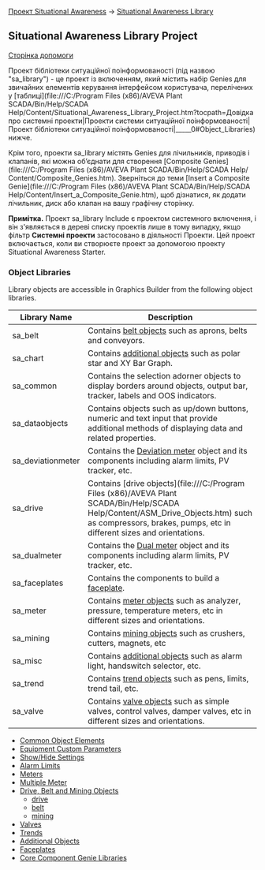 [Проект Situational Awareness](../README.md) -> [Situational Awareness Library](readme.md)

## Situational Awareness Library Project

[Сторінка допомоги](file:///C:/Program%20Files%20(x86)/AVEVA%20Plant%20SCADA/Bin/Help/SCADA%20Help/Content/Situational_Awareness_Library_Project.htm)

Проект бібліотеки ситуаційної поінформованості (під назвою "sa_library") - це проект із включенням, який містить набір Genies для звичайних елементів керування інтерфейсом користувача, перелічених у [таблиці](file:///C:/Program Files (x86)/AVEVA Plant SCADA/Bin/Help/SCADA Help/Content/Situational_Awareness_Library_Project.htm?tocpath=Довідка про системні проекти|Проекти системи ситуаційної поінформованості|Проект бібліотеки ситуаційної поінформованості|_____0#Object_Libraries) нижче.

Крім того, проекти sa_library містять Genies для лічильників, приводів і клапанів, які можна об’єднати для створення [Composite Genies](file:///C:/Program Files (x86)/AVEVA Plant SCADA/Bin/Help/SCADA Help/ Content/Composite_Genies.htm). Зверніться до теми [Insert a Composite Genie](file:///C:/Program Files (x86)/AVEVA Plant SCADA/Bin/Help/SCADA Help/Content/Insert_a_Composite_Genie.htm), щоб дізнатися, як додати лічильник, диск або клапан на вашу графічну сторінку.

**Примітка.** Проект sa_library Include є проектом системного включення, і він з'являється в дереві списку проектів лише в тому випадку, якщо фільтр **Системні проекти** застосовано в діяльності Проекти. Цей проект включається, коли ви створюєте проект за допомогою проекту Situational Awareness Starter.

### Object Libraries

Library objects are accessible in Graphics Builder from the following object libraries. 

| Library Name      | Description                                                  |
| ----------------- | ------------------------------------------------------------ |
| sa_belt           | Contains [belt objects](belt.md) such as aprons, belts and conveyors. |
| sa_chart          | Contains [additional objects](additional.md) such as polar star and XY Bar Graph. |
| sa_common         | Contains the selection adorner objects to display borders around objects, output bar, tracker, labels and OOS indicators. |
| sa_dataobjects    | Contains  objects such as up/down buttons, numeric and text input that provide  additional methods of displaying data and related properties. |
| sa_deviationmeter | Contains the [Deviation meter](meters.md) object and its components including alarm limits, PV tracker, etc. |
| sa_drive          | Contains [drive objects](file:///C:/Program Files (x86)/AVEVA Plant SCADA/Bin/Help/SCADA Help/Content/ASM_Drive_Objects.htm) such as compressors, brakes, pumps, etc in different sizes and orientations. |
| sa_dualmeter      | Contains the [Dual meter](meters.md) object and its components including alarm limits, PV tracker, etc. |
| sa_faceplates     | Contains the components to build a [faceplate](faceplates.md). |
| sa_meter          | Contains [meter objects](meters.md) such as  analyzer, pressure, temperature meters, etc in different sizes and orientations. |
| sa_mining         | Contains [mining objects](mining.md) such as crushers, cutters, magnets, etc |
| sa_misc           | Contains [additional objects](additional.md) such as alarm light, handswitch selector, etc. |
| sa_trend          | Contains [trend objects](trends.md) such as pens, limits, trend tail, etc. |
| sa_valve          | Contains [valve objects](valves.md) such as simple valves, control valves, damper valves, etc in different sizes and orientations. |

- [Common Object Elements](CommonObjectElements.md)
- [Equipment Custom Parameters](EquipmentCustomParameters.md)
- [Show/Hide Settings](showhidesettings.md)
- [Alarm Limits](AlarmLimits.md)
- [Meters](meters.md)
- [Multiple Meter](multiplemeter.md)
- [Drive, Belt and Mining Objects](driveandother.md)
  - [drive](drive.md)
  - [belt](belt.md)
  - [mining](mining.md)
- [Valves](valves.md)
- [Trends](trends.md)
- [Additional Objects](additional.md)
- [Faceplates](faceplates.md)
- [Core Component Genie Libraries](core.md)